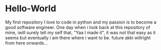 # Hello-World
My first repository
I love to code in python and my passion is to become a good software engineer.
One day when i look back at this repository of mine, iwill surely tell my self that,
"Yaa I made it", it was not that easy as it seems but eventually i am there where i want to be.
future akki willright from here onwards... 
